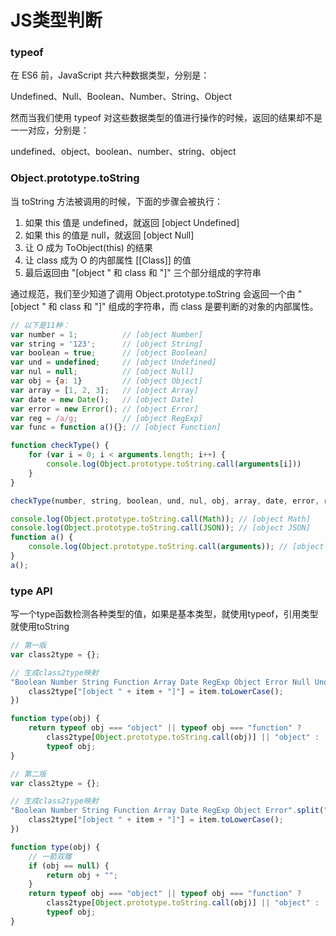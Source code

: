 # JS类型判断

### typeof

在 ES6 前，JavaScript 共六种数据类型，分别是：

Undefined、Null、Boolean、Number、String、Object

然而当我们使用 typeof 对这些数据类型的值进行操作的时候，返回的结果却不是一一对应，分别是：

undefined、object、boolean、number、string、object



### Object.prototype.toString

当 toString 方法被调用的时候，下面的步骤会被执行：

1. 如果 this 值是 undefined，就返回 [object Undefined]
2. 如果 this 的值是 null，就返回 [object Null]
3. 让 O 成为 ToObject(this) 的结果
4. 让 class 成为 O 的内部属性 [[Class]] 的值
5. 最后返回由 "[object " 和 class 和 "]" 三个部分组成的字符串

通过规范，我们至少知道了调用 Object.prototype.toString 会返回一个由 "[object " 和 class 和 "]" 组成的字符串，而 class 是要判断的对象的内部属性。

```js
// 以下是11种：
var number = 1;          // [object Number]
var string = '123';      // [object String]
var boolean = true;      // [object Boolean]
var und = undefined;     // [object Undefined]
var nul = null;          // [object Null]
var obj = {a: 1}         // [object Object]
var array = [1, 2, 3];   // [object Array]
var date = new Date();   // [object Date]
var error = new Error(); // [object Error]
var reg = /a/g;          // [object RegExp]
var func = function a(){}; // [object Function]

function checkType() {
    for (var i = 0; i < arguments.length; i++) {
        console.log(Object.prototype.toString.call(arguments[i]))
    }
}

checkType(number, string, boolean, und, nul, obj, array, date, error, reg, func)

console.log(Object.prototype.toString.call(Math)); // [object Math]
console.log(Object.prototype.toString.call(JSON)); // [object JSON]
function a() {
    console.log(Object.prototype.toString.call(arguments)); // [object Arguments]
}
a();
```



### type API

写一个type函数检测各种类型的值，如果是基本类型，就使用typeof，引用类型就使用toString

```js
// 第一版
var class2type = {};

// 生成class2type映射
"Boolean Number String Function Array Date RegExp Object Error Null Undefined".split(" ").map(function(item, index) {
    class2type["[object " + item + "]"] = item.toLowerCase();
})

function type(obj) {
    return typeof obj === "object" || typeof obj === "function" ?
        class2type[Object.prototype.toString.call(obj)] || "object" :
        typeof obj;
}

// 第二版
var class2type = {};

// 生成class2type映射
"Boolean Number String Function Array Date RegExp Object Error".split(" ").map(function(item, index) {
    class2type["[object " + item + "]"] = item.toLowerCase();
})

function type(obj) {
    // 一箭双雕
    if (obj == null) {
        return obj + "";
    }
    return typeof obj === "object" || typeof obj === "function" ?
        class2type[Object.prototype.toString.call(obj)] || "object" :
        typeof obj;
}
```

